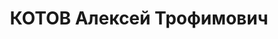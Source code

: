 ---
title: КОТОВ Алексей Трофимович
description: "Род. в 1897, Московская обл., с. Пальных, русский, обр.: высшее, б/п.\
  \ Проживал: Москва, ул. Покровка, д. 25, кв. 5. Начальник отдела караульной и наружной\
  \ службы коменданта Москвы \n  Арестован 09.08.1937. Обв. в участии в к.-р. террористической\
  \ организации. Приговор: ВК ВС СССР, 28.10.1937 – ВМН. Расстрелян 28.10.1937, г.Москва.\
  \ \n  Реабилитирован ВК ВС СССР 07.01.1956"
---